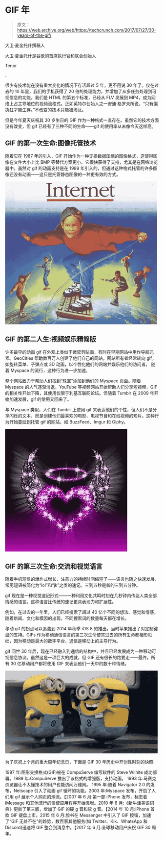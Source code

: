 # GIF  年

> 原文：<https://web.archive.org/web/https://techcrunch.com/2017/07/27/30-years-of-the-gif/>

大卫·麦金托什撰稿人

大卫·麦金托什是谷歌的首席执行官和联合创始人

Tenor

.

很少有技术能在没有重大变化的情况下存活超过 5 年，更不用说 30 年了。仅在过去的 10 年里，我们的手机获得了 20 倍的处理能力，并增加了从多任务处理到可视信息的功能。我们是 HTML 的第五个标准，已经从 FLV 发展到 MP4，成为网络上占主导地位的视频流格式。正如英特尔创始人之一安迪·格罗夫所说，“只有偏执狂才能生存。”不改变的技术只能被淘汰。

但是今年夏天庆祝其 30 岁生日的 GIF 作为一种格式一直存在。虽然它的技术方面没有改变，但 gif 已经有了三种不同的生命——gif 的使用率从未像今天这样高。

## GIF 的第一次生命:图像托管技术

随着它在 1987 年的引入，GIF 开始作为一种无损数据压缩的图像格式，这使得图像在文件大小上比 BMP 等替代方案更小。它很快获得了支持，尤其是在网络浏览器中。虽然对 gif 的动画支持是在 1989 年引入的，但通过这种格式托管的许多图像还没有动画——这只是托管静态图像的一种更有效的方式。

![](img/a33578abe86c8beb8c8b9909602c08a1.png)

## GIF 的第二人生:视频娱乐精简版

许多最早的动画 gif 在外观上类似于微软剪贴画，有时在早期网站中用作导航元素。GeoCities 帮助数百万人创建了他们自己的网站，网站所有者经常转向 gif，如旋转菜单、子弹点或 3D 动画，以个性化他们的网站并娱乐他们的访问者。
随着 Myspace 的流行，这种行为进一步加速。

整个网站致力于帮助人们找到“珠宝”添加到他们的 Myspace 页面。随着 Myspace 的人气逐渐消退，YouTube 等视频网站开始帮助人们分享短视频，GIF 的相关性开始下降，其使用仅限于利基互联网论坛。但随着 Tumblr 在 2009 年开始加速发展，gif 的使用又回来了。

与 Myspace 类似，人们在 Tumblr 上使用 gif 来表达他们的个性，但人们不是分享闪烁的文本，而是创建他们最喜欢的电影、电视节目和在线视频的短片。这种行为开始蔓延到托管 gif 的网站，如 BuzzFeed、Imgur 和 Giphy。

![](img/57a8dce39d975211183196c634e11f7b.png)

## GIF 的第三次生命:交流和视觉语言

随着手机短信的爆炸式增长，注意力的持续时间缩短了——语言也随之快速发展，常见短语被简化为“lol”和“jk”之类的速记。三到五秒是新的三到五分钟。

gif 现在是一种视觉速记形式——一种利用文化共鸣时刻在几秒钟内传达人类全部情感的语言。这种语言比传统的速记更具表现力和扩展性。

例如，在过去的一年里，人们已经搜索了超过 40 亿个不同的想法、感觉和情感，随着新闻、文化和模因的出现，不同搜索词的数量每天都在增长。

移动 gif 的拐点可以追溯到 2014 年秋季 iOS 8 的推出，当时苹果推出了对定制键盘的支持。GIFs 作为移动通信语言的第三次生命使其过去的所有生命都相形见绌，因为移动是最大的数字平台，通信是移动上的主导行为。

gif 问世 30 年后，现在已经融入到通信的结构中，并且已经发展成为一种移动可视信息协议。虽然这是一项巨大的成就，但 GIF 还有很长的路要走——最终，所有 30 亿移动用户都将使用 GIF 来表达他们一天中的数十种情绪。

![](img/49390fe8e99b5697bec095aee7b9f537.png)

为了庆祝上个月的重大周年纪念日，下面是 GIF 30 年历史中开创性时刻的快照:

1987 年:图形交换格式(GIF)被在 CompuServe 编写软件的 Steve Wilhite 成功部署。1989 年:CompuServe 推出了该格式的增强版，支持动画。
1993 年:马赛克浏览器让不太懂技术的用户也能访问万维网。
1995 年:随着 Navigator 2.0 的发布，Netscape 引入了动画 gif 循环的功能。2003 年:Myspace 发布，开启了人们用 gif 展示个人网页的潮流。【2007 年 6 月:第一部 iPhone 发布，标志着 iMessage 和其他流行的信使应用程序开始激增。2010 年 8 月:《新牛津美语词典》更新了第三版，增加了 GIF 的硬 g 音和软 g 音。【2014 年 10 月:iPhone 首款 GIF 键盘上市。2015 年 6 月:脸书在 Messenger 中引入了 GIF 按钮，加速了“GIF 无处不在”的趋势，数百家其他服务(如 Twitter、Kik、WhatsApp 和 Discord)迅速将 GIF 整合到消息中。【2017 年 6 月:全球移动用户庆祝 GIF 30 周年。